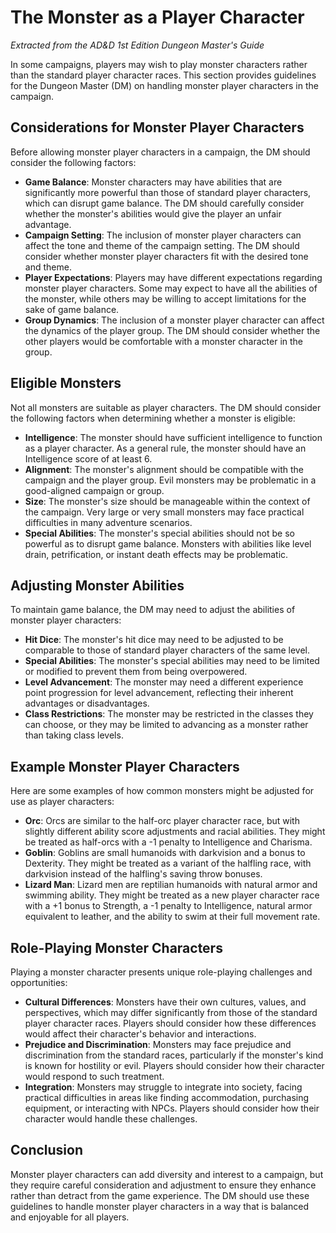 # The Monster as a Player Character

*Extracted from the AD&D 1st Edition Dungeon Master's Guide*

In some campaigns, players may wish to play monster characters rather than the standard player character races. This section provides guidelines for the Dungeon Master (DM) on handling monster player characters in the campaign.

## Considerations for Monster Player Characters

Before allowing monster player characters in a campaign, the DM should consider the following factors:

- **Game Balance**: Monster characters may have abilities that are significantly more powerful than those of standard player characters, which can disrupt game balance. The DM should carefully consider whether the monster's abilities would give the player an unfair advantage.
- **Campaign Setting**: The inclusion of monster player characters can affect the tone and theme of the campaign setting. The DM should consider whether monster player characters fit with the desired tone and theme.
- **Player Expectations**: Players may have different expectations regarding monster player characters. Some may expect to have all the abilities of the monster, while others may be willing to accept limitations for the sake of game balance.
- **Group Dynamics**: The inclusion of a monster player character can affect the dynamics of the player group. The DM should consider whether the other players would be comfortable with a monster character in the group.

## Eligible Monsters

Not all monsters are suitable as player characters. The DM should consider the following factors when determining whether a monster is eligible:

- **Intelligence**: The monster should have sufficient intelligence to function as a player character. As a general rule, the monster should have an Intelligence score of at least 6.
- **Alignment**: The monster's alignment should be compatible with the campaign and the player group. Evil monsters may be problematic in a good-aligned campaign or group.
- **Size**: The monster's size should be manageable within the context of the campaign. Very large or very small monsters may face practical difficulties in many adventure scenarios.
- **Special Abilities**: The monster's special abilities should not be so powerful as to disrupt game balance. Monsters with abilities like level drain, petrification, or instant death effects may be problematic.

## Adjusting Monster Abilities

To maintain game balance, the DM may need to adjust the abilities of monster player characters:

- **Hit Dice**: The monster's hit dice may need to be adjusted to be comparable to those of standard player characters of the same level.
- **Special Abilities**: The monster's special abilities may need to be limited or modified to prevent them from being overpowered.
- **Level Advancement**: The monster may need a different experience point progression for level advancement, reflecting their inherent advantages or disadvantages.
- **Class Restrictions**: The monster may be restricted in the classes they can choose, or they may be limited to advancing as a monster rather than taking class levels.

## Example Monster Player Characters

Here are some examples of how common monsters might be adjusted for use as player characters:

- **Orc**: Orcs are similar to the half-orc player character race, but with slightly different ability score adjustments and racial abilities. They might be treated as half-orcs with a -1 penalty to Intelligence and Charisma.
- **Goblin**: Goblins are small humanoids with darkvision and a bonus to Dexterity. They might be treated as a variant of the halfling race, with darkvision instead of the halfling's saving throw bonuses.
- **Lizard Man**: Lizard men are reptilian humanoids with natural armor and swimming ability. They might be treated as a new player character race with a +1 bonus to Strength, a -1 penalty to Intelligence, natural armor equivalent to leather, and the ability to swim at their full movement rate.

## Role-Playing Monster Characters

Playing a monster character presents unique role-playing challenges and opportunities:

- **Cultural Differences**: Monsters have their own cultures, values, and perspectives, which may differ significantly from those of the standard player character races. Players should consider how these differences would affect their character's behavior and interactions.
- **Prejudice and Discrimination**: Monsters may face prejudice and discrimination from the standard races, particularly if the monster's kind is known for hostility or evil. Players should consider how their character would respond to such treatment.
- **Integration**: Monsters may struggle to integrate into society, facing practical difficulties in areas like finding accommodation, purchasing equipment, or interacting with NPCs. Players should consider how their character would handle these challenges.

## Conclusion

Monster player characters can add diversity and interest to a campaign, but they require careful consideration and adjustment to ensure they enhance rather than detract from the game experience. The DM should use these guidelines to handle monster player characters in a way that is balanced and enjoyable for all players.
